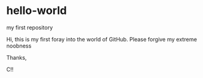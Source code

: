 # hello-world
my first repository

Hi, this is my first foray into the world of GitHub. Please forgive my extreme noobness

Thanks,

C!!
